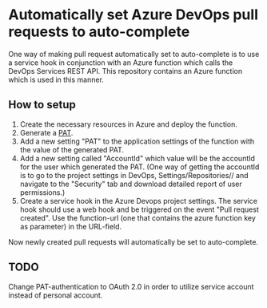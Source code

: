 # Automatically set Azure DevOps pull requests to auto-complete
One way of making pull request automatically set to auto-complete is to use a service hook in conjunction with an Azure function which calls the DevOps Services REST API. This repository contains an Azure function which is used in this manner.

## How to setup
1. Create the necessary resources in Azure and deploy the function. 
2. Generate a [PAT](https://docs.microsoft.com/en-us/azure/devops/organizations/accounts/use-personal-access-tokens-to-authenticate?view=azure-devops&tabs=preview-page). 
3. Add a new setting "PAT" to the application settings of the function with the value of the generated PAT. 
4. Add a new setting called "AccountId" which value will be the accountId for the user which generated the PAT. (One way of getting the accountId is to go to the project settings in DevOps, Settings/Repositories/<Repository>/ and navigate to the "Security" tab and download detailed report of user permissions.)
5. Create a service hook in the Azure Devops project settings. The service hook should use a web hook and be triggered on the event "Pull request created". Use the function-url (one that contains the azure function key as parameter) in the URL-field.

Now newly created pull requests will automatically be set to auto-complete.

## TODO
Change PAT-authentication to OAuth 2.0 in order to utilize service account instead of personal account.
